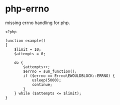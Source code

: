 # php-errno

missing errno handling for php.

````
<?php

function example()
{
    $limit = 10;
    $attempts = 0;
    
    do {
        $attempts++;
        $errno = sum_function();
        if ($errno == Errno\EWOULDBLOCK::ERRNO) {
            usleep(5000);
            continue;
        }
    } while ($attempts <= $limit);
}
````
